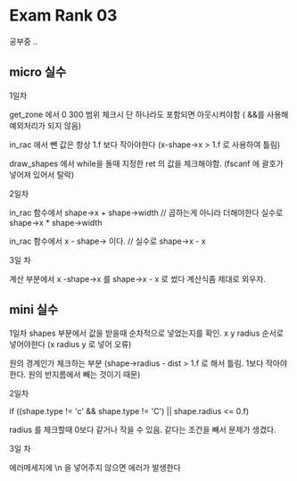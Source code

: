 # Exam Rank 03

공부중 ..
## micro 실수
1일차

get_zone 에서 0 300 범위 체크시 단 하나라도 포함되면 아웃시켜야함 ( &&를 사용해 예외처리가 되지 않음)


in_rac 에서 뺀 값은 항상 1.f 보다 작아야한다 (x-shape->x > 1.f 로 사용하여 틀림)


draw_shapes 에서 while을 돌때 지정한 ret 의 값을 체크해야함. (fscanf 에 괄호가 넣어져 있어서 탈락)


2일차

in_rac 함수에서 shape->x + shape->width // 곱하는게 아니라 더해야한다 실수로 shape->x * shape->width

in_rac 함수에서 x - shape-> 이다. // 실수로 shape->x - x

3일 차

계산 부분에서 x -shape->x 를 shape->x - x 로 썼다 계산식좀 제대로 외우자.


## mini 실수
1일차
shapes 부분에서 값을 받을때 순차적으로 넣었는지를 확인. x y radius 순서로 넣어야한다 (x radius y 로 넣어 오류)

원의 경계인가 체크하는 부분 (shape->radius - dist > 1.f 로 해서 틀림. 1보다 작아야한다. 원의 반지름에서 빼는 것이기 때문)


2일차

if ((shape.type != 'c' && shape.type != 'C') || shape.radius <= 0.f)


radius 를 체크할때 0보다 같거나 작을 수 있음. 같다는 조건을 빼서 문제가 생겼다.

3일 차

에러메세지에 \n 을 넣어주지 않으면 에러가 발생한다
